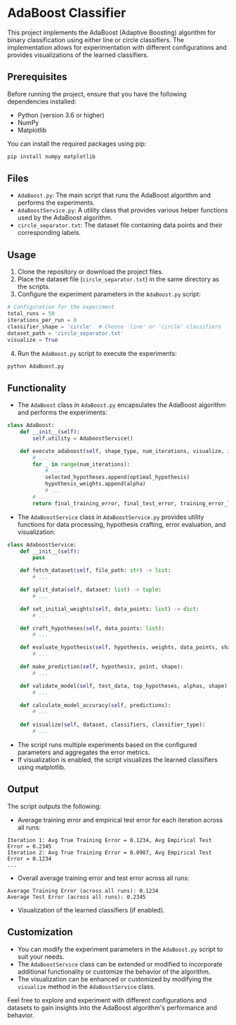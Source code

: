 # AdaBoost Classifier

This project implements the AdaBoost (Adaptive Boosting) algorithm for binary classification using either line or circle classifiers. The implementation allows for experimentation with different configurations and provides visualizations of the learned classifiers.

## Prerequisites

Before running the project, ensure that you have the following dependencies installed:

- Python (version 3.6 or higher)
- NumPy
- Matplotlib

You can install the required packages using pip:

```bash
pip install numpy matplotlib
```

## Files

- `AdaBoost.py`: The main script that runs the AdaBoost algorithm and performs the experiments.
- `AdaBoostService.py`: A utility class that provides various helper functions used by the AdaBoost algorithm.
- `circle_separator.txt`: The dataset file containing data points and their corresponding labels.

## Usage

1. Clone the repository or download the project files.
2. Place the dataset file (`circle_separator.txt`) in the same directory as the scripts.
3. Configure the experiment parameters in the `AdaBoost.py` script:

```python
# Configuration for the experiment
total_runs = 50
iterations_per_run = 8
classifier_shape = 'circle'  # Choose 'line' or 'circle' classifiers
dataset_path = 'circle_separator.txt'
visualize = True
```

4. Run the `AdaBoost.py` script to execute the experiments:

```bash
python AdaBoost.py
```

## Functionality

- The `AdaBoost` class in `AdaBoost.py` encapsulates the AdaBoost algorithm and performs the experiments:

```python
class AdaBoost:
    def __init__(self):
        self.utility = AdaboostService()

    def execute_adaboost(self, shape_type, num_iterations, visualize, i):
        # ...
        for _ in range(num_iterations):
            # ...
            selected_hypotheses.append(optimal_hypothesis)
            hypothesis_weights.append(alpha)
            # ...
        # ...
        return final_training_error, final_test_error, training_error_log, test_error_log
```

- The `AdaBoostService` class in `AdaBoostService.py` provides utility functions for data processing, hypothesis crafting, error evaluation, and visualization:

```python
class AdaboostService:
    def __init__(self):
        pass

    def fetch_dataset(self, file_path: str) -> list:
        # ...

    def split_data(self, dataset: list) -> tuple:
        # ...

    def set_initial_weights(self, data_points: list) -> dict:
        # ...

    def craft_hypotheses(self, data_points: list):
        # ...

    def evaluate_hypothesis(self, hypothesis, weights, data_points, shape):
        # ...

    def make_prediction(self, hypothesis, point, shape):
        # ...

    def validate_model(self, test_data, top_hypotheses, alphas, shape):
        # ...

    def calculate_model_accuracy(self, predictions):
        # ...
    
    def visualize(self, dataset, classifiers, classifier_type):
        # ...
```

- The script runs multiple experiments based on the configured parameters and aggregates the error metrics.
- If visualization is enabled, the script visualizes the learned classifiers using matplotlib.


## Output

The script outputs the following:
- Average training error and empirical test error for each iteration across all runs:

```
Iteration 1: Avg True Training Error = 0.1234, Avg Empirical Test Error = 0.2345
Iteration 2: Avg True Training Error = 0.0987, Avg Empirical Test Error = 0.1234
...
```

- Overall average training error and test error across all runs:

```
Average Training Error (across all runs): 0.1234
Average Test Error (across all runs): 0.2345
```

- Visualization of the learned classifiers (if enabled).

## Customization

- You can modify the experiment parameters in the `AdaBoost.py` script to suit your needs.
- The `AdaBoostService` class can be extended or modified to incorporate additional functionality or customize the behavior of the algorithm.
- The visualization can be enhanced or customized by modifying the `visualize` method in the `AdaBoostService` class.

Feel free to explore and experiment with different configurations and datasets to gain insights into the AdaBoost algorithm's performance and behavior.